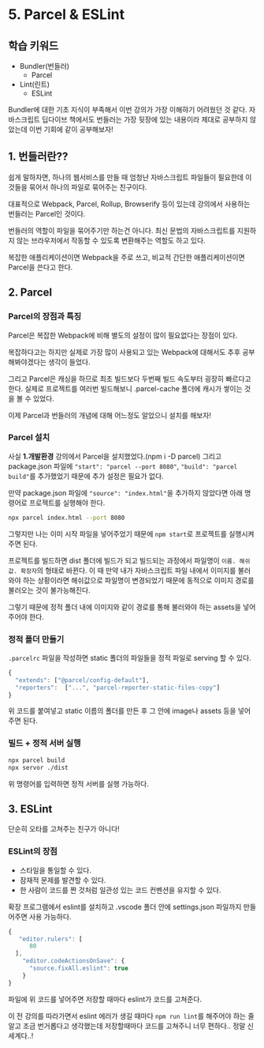# 5. Parcel & ESLint

## 학습 키워드

- Bundler(번들러)
  - Parcel
- Lint(린트)
  - ESLint

Bundler에 대한 기초 지식이 부족해서 이번 강의가 가장 이해햐기 어려웠던 것 같다. 자바스크립트 딥다이브 책에서도 번들러는 가장 뒷장에 있는 내용이라 제대로 공부하지 않았는데 이번 기회에 같이 공부해보자!

## 1. 번들러란??

쉽게 말하자면, 하나의 웹서비스를 만들 때 엄청난 자바스크립트 파일들이 필요한데 이것들을 묶어서 하나의 파일로 묶어주는 친구이다.

대표적으로 Webpack, Parcel, Rollup, Browserify 등이 있는데 강의에서 사용하는 번들러는 Parcel인 것이다.

번들러의 역할이 파일을 묶어주기만 하는건 아니다. 최신 문법의 자바스크립트를 지원하지 않는 브라우저에서 작동할 수 있도록 변환해주는 역할도 하고 있다.

복잡한 애플리케이션이면 Webpack을 주로 쓰고, 비교적 간단한 애플리케이션이면 Parcel을 쓴다고 한다.

## 2. Parcel

### Parcel의 장점과 특징

Parcel은 복잡한 Webpack에 비해 별도의 설정이 많이 필요없다는 장점이 있다.

복잡하다고는 하지만 실제로 가장 많이 사용되고 있는 Webpack에 대해서도 추후 공부해봐야겠다는 생각이 들었다.

그리고 Parcel은 캐싱을 하므로 최초 빌드보다 두번째 빌드 속도부터 굉장히 빠르다고 한다. 실제로 프로젝트를 여러번 빌드해보니 .parcel-cache 폴더에 캐시가 쌓이는 것을 볼 수 있었다.

이제 Parcel과 번들러의 개념에 대해 어느정도 알았으니 설치를 해보자!

### Parcel 설치

사실 **1.개발환경** 강의에서 Parcel을 설치했었다.(npm i -D parcel)
그리고 package.json 파일에 `"start": "parcel --port 8080"`, `"build": "parcel build"`를 추가했었기 때문에 추가 설정은 필요가 없다.

만약 package.json 파일에 `"source": "index.html"`을 추가하지 않았다면 아래 명령어로 프로젝트를 실행해야 한다.

```bash
npx parcel index.html --port 8080
```

그렇지만 나는 이미 시작 파일을 넣어주었기 때문에 `npm start`로 프로젝트를 실행시켜주면 된다.

프로젝트를 빌드하면 dist 폴더에 빌드가 되고 빌드되는 과정에서 파일명이 `이름. 해쉬값. 확장자`의 형태로 바뀐다. 이 때 만약 내가 자바스크립트 파일 내에서 이미지를 불러와야 하는 상황이라면 해쉬값으로 파일명이 변경되었기 때문에 동적으로 이미지 경로를 불러오는 것이 불가능해진다.

그렇기 때문에 정적 폴더 내에 이미지와 같이 경로를 통해 불러와야 하는 assets을 넣어주어야 한다.

### 정적 폴더 만들기

`.parcelrc` 파일을 작성하면 static 폴더의 파일들을 정적 파일로 serving 할 수 있다.

```javascript
{
  "extends": ["@parcel/config-default"],
  "reporters":  ["...", "parcel-reporter-static-files-copy"]
}
```

위 코드를 붙여넣고 static 이름의 폴더를 만든 후 그 안에 image나 assets 등을 넣어주면 된다.

### 빌드 + 정적 서버 실행

```bash
npx parcel build
npx servor ./dist
```

위 명령어를 입력하면 정적 서버를 실행 가능하다.

## 3. ESLint

단순히 오타를 고쳐주는 친구가 아니다!

### ESLint의 장점

- 스타일을 통일할 수 있다.
- 잠재적 문제를 발견할 수 있다.
- 한 사람이 코드를 짠 것처럼 일관성 있는 코드 컨벤션을 유지할 수 있다.

확장 프로그램에서 eslint를 설치하고 .vscode 폴더 안에 settings.json 파일까지 만들어주면 사용 가능하다.

```javascript
{
   "editor.rulers": [
      80
  ],
    "editor.codeActionsOnSave": {
      "source.fixAll.eslint": true
    }
}
```

파일에 위 코드를 넣어주면 저장할 때마다 eslint가 코드를 고쳐준다.

이 전 강의를 따라가면서 eslint 에러가 생길 때마다 `npm run lint`를 해주어야 하는 줄 알고 조금 번거롭다고 생각했는데 저장할때마다 코드를 고쳐주니 너무 편하다.. 정말 신세계다..!
